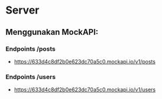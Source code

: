 # Server

## Menggunakan MockAPI:

### Endpoints /posts
- https://633d4c8df2b0e623dc70a5c0.mockapi.io/v1/posts

### Endpoints /users
- https://633d4c8df2b0e623dc70a5c0.mockapi.io/v1/users
